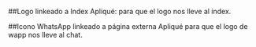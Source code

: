 ##Logo linkeado a Index
Apliqué: <a class="nav__enlace" href="../index.html"></a> para que el logo nos lleve al index.

##Icono WhatsApp linkeado a página externa
Apliqué <a href="https://web.whatsapp.com/"></a> para que el logo de wapp nos lleve al chat.